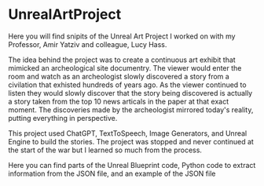 # UnrealArtProject
Here you will find snipits of the Unreal Art Project I worked on with my Professor, Amir Yatziv and colleague, Lucy Hass. 

The idea behind the project was to create a continuous art exhibit that mimicked an archeological site documentry. The viewer would enter the room and watch as an archeologist slowly discovered a story from a civilation that exhisted hundreds of years ago. As the viewer continued to listen they would slowly discover that the story being discovered is actually a story taken from the top 10 news articals in the paper at that exact moment. The discoveries made by the archeologist mirrored today's reality, putting everything in perspective.

This project used ChatGPT, TextToSpeech, Image Generators, and Unreal Engine to build the stories. The project was stopped and never continued at the start of the war but I learned so much from the process.

Here you can find parts of the Unreal Blueprint code, Python code to extract information from the JSON file, and an example of the JSON file
